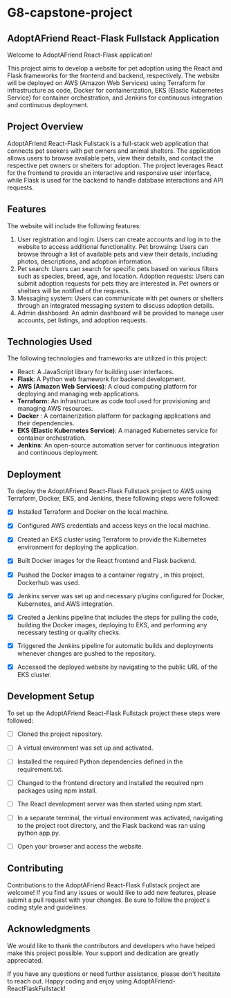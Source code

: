 # G8-capstone-project

## AdoptAFriend React-Flask Fullstack Application

 Welcome to AdoptAFriend React-Flask application! 

This project aims to develop a website for pet adoption using the React and Flask frameworks for the frontend and backend, respectively. The website will be deployed on AWS (Amazon Web Services) using Terraform for infrastructure as code, Docker for containerization, EKS (Elastic Kubernetes Service) for container orchestration, and Jenkins for continuous integration and continuous deployment.

## Project Overview

AdoptAFriend React-Flask Fullstack is a full-stack web application that connects pet seekers with pet owners and animal shelters. The application allows users to browse available pets, view their details, and contact the respective pet owners or shelters for adoption. The project leverages React for the frontend to provide an interactive and responsive user interface, while Flask is used for the backend to handle database interactions and API requests.

## Features

The website will include the following features:

1. User registration and login: Users can create accounts and log in to the website to access additional functionality.
Pet browsing: Users can browse through a list of available pets and view their details, including photos, descriptions, and adoption information.
2. Pet search: Users can search for specific pets based on various filters such as species, breed, age, and location.
Adoption requests: Users can submit adoption requests for pets they are interested in. Pet owners or shelters will be notified of the requests.
3. Messaging system: Users can communicate with pet owners or shelters through an integrated messaging system to discuss adoption details.
4. Admin dashboard: An admin dashboard will be provided to manage user accounts, pet listings, and adoption requests.

## Technologies Used
The following technologies and frameworks are utilized in this project:

* React: A JavaScript library for building user interfaces.
* **Flask**: A Python web framework for backend development.
* **AWS (Amazon Web Services)**: A cloud computing platform for deploying and managing web applications.
* **Terraform:**
An infrastructure as code tool used for provisioning and managing AWS resources.
* **Docker** : A containerization platform for packaging applications and their dependencies.
* **EKS (Elastic Kubernetes Service)**: A managed Kubernetes service for container orchestration.
* **Jenkins**: An open-source automation server for continuous integration and continuous deployment.

## Deployment

To deploy the AdoptAFriend React-Flask Fullstack project to AWS using Terraform, Docker, EKS, and Jenkins, these following steps were followed:

- [X] Installed Terraform and Docker on the local machine.

- [X] Configured  AWS credentials and access keys on the local machine.
- [X] Created an EKS cluster using Terraform to provide the Kubernetes environment for deploying the application.
- [X] Built Docker images for the React frontend and Flask backend.
- [X] Pushed the Docker images to a container registry , in this project, Dockerhub was used.
- [X] Jenkins server was set up and  necessary plugins configured for Docker, Kubernetes, and AWS integration.

- [X] Created a Jenkins pipeline that includes the steps for pulling the code, building the Docker images, deploying to EKS, and performing any necessary testing or quality checks.

- [X] Triggered the Jenkins pipeline for automatic builds and deployments whenever changes are pushed to the repository.

- [X] Accessed the deployed website by navigating to the public URL of the EKS cluster.

## Development Setup
To set up the AdoptAFriend React-Flask Fullstack project these steps were followed:

- [ ] Cloned the project repository.
- [ ] A virtual environment was set up and activated.
- [ ] Installed the required Python dependencies defined in the requirement.txt.
- [ ] Changed to the frontend directory and installed the required npm packages using npm install.
- [ ] The React development server was then started using npm start.

- [ ] In a separate terminal, the virtual environment was activated, navigating to the project root directory, and the Flask backend was ran using python app.py.

- [ ] Open your browser and access the website.

## Contributing
Contributions to the AdoptAFriend React-Flask Fullstack project are welcome! If you find any issues or would like to add new features, please submit a pull request with your changes. Be sure to follow the project's coding style and guidelines.


## Acknowledgments
We would like to thank the contributors and developers who have helped make this project possible. Your support and dedication are greatly appreciated.

If you have any questions or need further assistance, please don't hesitate to reach out. Happy coding and enjoy using AdoptAFriend-ReactFlaskFullstack!
